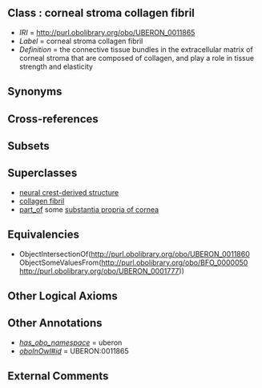 
## Class : corneal stroma collagen fibril

 * *IRI* = http://purl.obolibrary.org/obo/UBERON_0011865
 * *Label* = corneal stroma collagen fibril
 * *Definition* = the connective tissue bundles in the extracellular matrix of corneal stroma that are composed of collagen, and play a role in tissue strength and elasticity

## Synonyms


## Cross-references


## Subsets


## Superclasses

 * [neural crest-derived structure](../../UBERON/13/UBERON_0010313.md)
 * [collagen fibril](../../UBERON/60/UBERON_0011860.md)
 * [part_of](../../BFO/50/BFO_0000050.md) some [substantia propria of cornea](../../UBERON/77/UBERON_0001777.md)

## Equivalencies

 * ObjectIntersectionOf(<http://purl.obolibrary.org/obo/UBERON_0011860> ObjectSomeValuesFrom(<http://purl.obolibrary.org/obo/BFO_0000050> <http://purl.obolibrary.org/obo/UBERON_0001777>))

## Other Logical Axioms


## Other Annotations

 * *[has_obo_namespace](../../ce/oboInOwl#hasOBONamespace.md)* = uberon
 * *[oboInOwl#id](../../id/oboInOwl#id.md)* = UBERON:0011865

## External Comments

